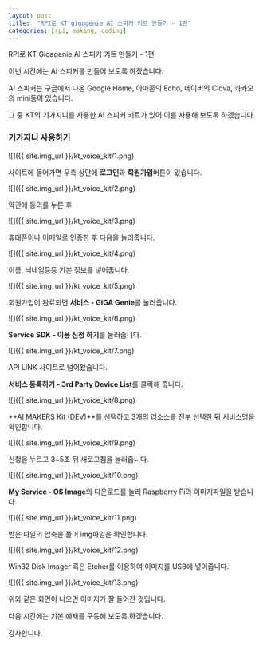```yaml
---
layout: post
title:  "RPI로 KT gigagenie AI 스피커 키트 만들기 - 1편"
categories: [rpi, making, coding]
---
```


RPI로 KT Gigagenie AI 스피커 키트 만들기 - 1편

이번 시간에는 AI 스피커를 만들어 보도록 하겠습니다.

AI 스피커는 구글에서 나온 Google Home, 아마존의 Echo, 네이버의 Clova, 카카오의 mini등이 있습니다.

그 중 KT의 기가지니를 사용한 AI 스피커 키트가 있어 이를 사용해 보도록 하겠습니다.

### 기가지니 사용하기

![]({{ site.img_url }}/kt_voice_kit/1.png)

사이트에 들어가면 우측 상단에 **로그인**과 **회원가입**버튼이 있습니다.

![]({{ site.img_url }}/kt_voice_kit/2.png)

약관에 동의를 누른 후

![]({{ site.img_url }}/kt_voice_kit/3.png)

휴대폰이나 이메일로 인증한 후 다음을 눌러줍니다.

![]({{ site.img_url }}/kt_voice_kit/4.png)

이름, 닉네임등등 기본 정보를 넣어줍니다.

![]({{ site.img_url }}/kt_voice_kit/5.png)

회원가입이 완료되면 **서비스 - GiGA Genie**를 눌러줍니다.

![]({{ site.img_url }}/kt_voice_kit/6.png)

**Service SDK - 이용 신청 하기**를 눌러줍니다.

![]({{ site.img_url }}/kt_voice_kit/7.png)

API LINK 사이트로 넘어왔습니다.

**서비스 등록하기 - 3rd Party Device List**를 클릭해 줍니다.

![]({{ site.img_url }}/kt_voice_kit/8.png)

**AI MAKERS Kit (DEV)**를 선택하고 3개의 리소스를 전부 선택한 뒤 서비스명을 확인합니다.

![]({{ site.img_url }}/kt_voice_kit/9.png)

신청을 누르고 3~5초 뒤 새로고침을 눌러줍니다.

![]({{ site.img_url }}/kt_voice_kit/10.png)

**My Service - OS Image**의 다운로드를 눌러 Raspberry Pi의 이미지파일을 받습니다.

![]({{ site.img_url }}/kt_voice_kit/11.png)

받은 파일의 압축을 풀어 img파일을 확인합니다.

![]({{ site.img_url }}/kt_voice_kit/12.png)

Win32 Disk Imager 혹은 Etcher를 이용하여 이미지를 USB에 넣어줍니다.

![]({{ site.img_url }}/kt_voice_kit/13.png)

위와 같은 화면이 나오면 이미지가 잘 들어간 것입니다.

다음 시간에는 기본 예제를 구동해 보도록 하겠습니다.

감사합니다.

